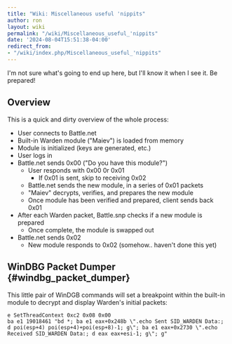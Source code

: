 ```yaml
---
title: "Wiki: Miscellaneous useful 'nippits"
author: ron
layout: wiki
permalink: "/wiki/Miscellaneous_useful_'nippits"
date: '2024-08-04T15:51:38-04:00'
redirect_from:
- "/wiki/index.php/Miscellaneous_useful_'nippits"
---
```


I\'m not sure what\'s going to end up here, but I\'ll know it when I see it. Be prepared!

## Overview

This is a quick and dirty overview of the whole process:

-   User connects to Battle.net
-   Built-in Warden module (\"Maiev\") is loaded from memory
-   Module is initialized (keys are generated, etc.)
-   User logs in
-   Battle.net sends 0x00 (\"Do you have this module?\")
    -   User responds with 0x00 0r 0x01
        -   If 0x01 is sent, skip to receiving 0x02
    -   Battle.net sends the new module, in a series of 0x01 packets
    -   \"Maiev\" decrypts, verifies, and prepares the new module
    -   Once module has been verified and prepared, client sends back 0x01
-   After each Warden packet, Battle.snp checks if a new module is prepared
    -   Once complete, the module is swapped out
-   Battle.net sends 0x02
    -   New module responds to 0x02 (somehow.. haven\'t done this yet)

## WinDBG Packet Dumper {#windbg_packet_dumper}

This little pair of WinDGB commands will set a breakpoint within the built-in module to decrypt and display Warden\'s initial packets:

    e SetThreadContext 0xc2 0x08 0x00
    ba e1 19018461 "bd *; ba e1 eax+0x248b \".echo Sent SID_WARDEN Data:; d poi(esp+4) poi(esp+4)+poi(esp+8)-1; g\"; ba e1 eax+0x2730 \".echo Received SID_WARDEN Data:; d eax eax+esi-1; g\"; g"
